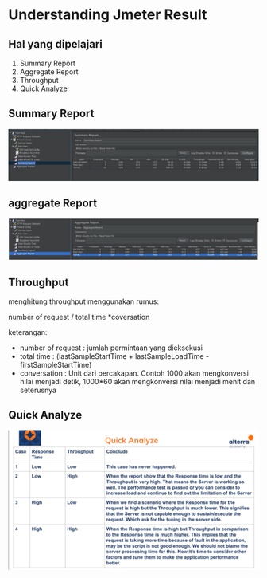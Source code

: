 # Understanding Jmeter Result

## Hal yang dipelajari
1. Summary Report
2. Aggregate Report
3. Throughput
4. Quick Analyze

## Summary Report
![ss1](./screenshots/ss1.png)

## aggregate Report
![ss2](./screenshots/ss2.png)

## Throughput
menghitung throughput menggunakan rumus:

number of request / total time *coversation

keterangan:
- number of request : jumlah permintaan yang dieksekusi
- total time : (lastSampleStartTime + lastSampleLoadTime - firstSampleStartTime)
- conversation : Unit dari percakapan. Contoh 1000 akan mengkonversi nilai menjadi detik, 1000*60 akan mengkonversi nilai menjadi menit dan seterusnya

## Quick Analyze
![ss3](./screenshots/ss3.png)